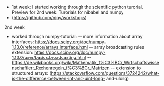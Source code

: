 - 1st week: I started working through the scientific python turorial. Preview for 2nd week: Turorials for nibabel and numpy
- (https://github.com/nipy/workshops)

2nd week
- worked through numpy-tutorial:
  -- more information about array interfaces: https://docs.scipy.org/doc/numpy-1.13.0/reference/arrays.interface.html 
  -- array broadcasting rules extension: https://docs.scipy.org/doc/numpy-1.13.0/user/basics.broadcasting.html 
  -- https://de.wikibooks.org/wiki/Mathematik_f%C3%BCr_Wirtschaftswissenschaftler:_Rechenregeln_f%C3%BCr_Matrizen
  -- extension to structured arrays: (https://stackoverflow.com/questions/3724242/what-is-the-difference-between-int-and-uint-long-      and-ulong)

